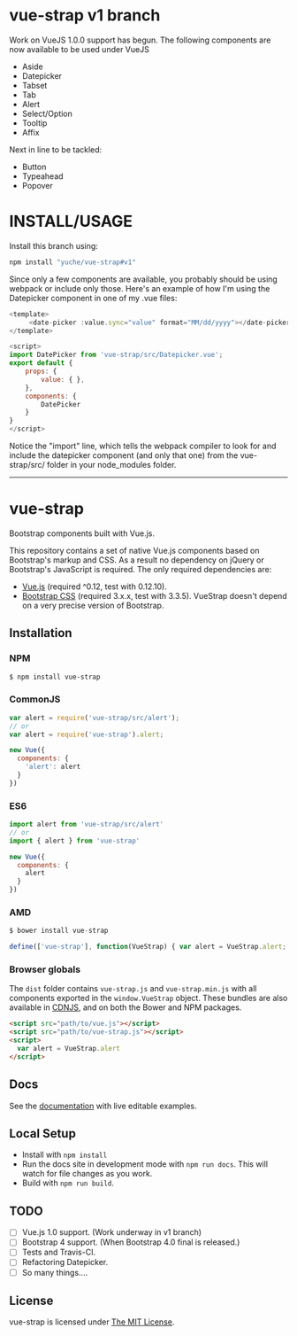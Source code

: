 # vue-strap v1 branch

Work on VueJS 1.0.0 support has begun. The following components are now available to be used under VueJS

- Aside
- Datepicker
- Tabset
- Tab
- Alert
- Select/Option
- Tooltip
- Affix


Next in line to be tackled:
- Button
- Typeahead
- Popover

# INSTALL/USAGE

Install this branch using: 

```bash
npm install "yuche/vue-strap#v1"
```

Since only a few components are available, you probably should be using
webpack or include only those. Here's an example of how I'm using the
Datepicker component in one of my .vue files:

```js
<template>
     <date-picker :value.sync="value" format="MM/dd/yyyy"></date-picker>
</template>

<script>
import DatePicker from 'vue-strap/src/Datepicker.vue';
export default {
    props: {
        value: { },
    },
    components: {
        DatePicker
    }
}
</script>
```

Notice the "import" line, which tells the webpack compiler to look for and
include the datepicker component (and only that one) from the vue-strap/src/
folder in your node_modules folder.


---

# vue-strap
Bootstrap components built with Vue.js.

This repository contains a set of native Vue.js components based on Bootstrap's markup and CSS. As a result no dependency on jQuery or Bootstrap's JavaScript is required. The only required dependencies are:

* [Vue.js](http://vuejs.org/) (required ^0.12, test with 0.12.10).
* [Bootstrap CSS](http://getbootstrap.com/) (required 3.x.x, test with 3.3.5). VueStrap doesn't depend on a very precise version of Bootstrap.

## Installation

### NPM

```bash
$ npm install vue-strap
```

### CommonJS
```js
var alert = require('vue-strap/src/alert');
// or
var alert = require('vue-strap').alert;

new Vue({
  components: {
    'alert': alert
  }
})
```

### ES6
```js
import alert from 'vue-strap/src/alert'
// or
import { alert } from 'vue-strap'

new Vue({
  components: {
    alert
  }
})
```

### AMD
```js
$ bower install vue-strap

define(['vue-strap'], function(VueStrap) { var alert = VueStrap.alert; ... });
```

### Browser globals
The `dist` folder contains `vue-strap.js` and `vue-strap.min.js` with all components exported in the <code>window.VueStrap</code> object. These bundles are also available in [CDNJS](https://cdnjs.com/libraries/vue-strap),
and on both the Bower and NPM packages.

```html
<script src="path/to/vue.js"></script>
<script src="path/to/vue-strap.js"></script>
<script>
  var alert = VueStrap.alert
</script>
```

## Docs
See the [documentation](http://yuche.github.io/vue-strap/) with live editable examples.

## Local Setup
* Install with `npm install`
* Run the docs site in development mode with `npm run docs`. This will watch for file changes as you work.
* Build with `npm run build`.

## TODO
- [ ] Vue.js 1.0 support. (Work underway in v1 branch)
- [ ] Bootstrap 4 support. (When Bootstrap 4.0 final is released.)
- [ ] Tests and Travis-CI.
- [ ] Refactoring Datepicker.
- [ ] So many things....

## License
vue-strap is licensed under [The MIT License](LICENSE).

